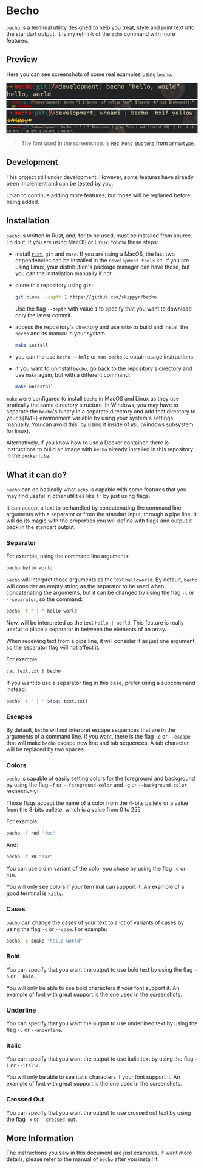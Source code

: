 # Becho

`becho` is a terminal utility designed to help you treat, style and print text
into the standart output. It is my rethink of the `echo` command with more
features.


## Preview

Here you can see screenshots of some real examples using `becho`.

![](preview/preview_0.png)
![](preview/preview_1.png)
![](preview/preview_2.png)
![](preview/preview_3.png)

> The font used in the screenshots is
[`Rec Mono Duotone` from `arrowtype`](https://github.com/arrowtype/recursive).

## Development

This project still under development. However, some features have already been
implement and can be tested by you.

I plan to continue adding more features, but those will be replaned before being
added.

## Installation

`becho` is written in Rust, and, for to be used, must be installed from source.
To do it, if you are using MacOS or Linux, follow these steps:

  + install [`rust`](https://www.rust-lang.org), `git` and `make`. If you
    are using a MacOS, the last two dependencies can be installed in the
    `development tools` kit. If you are using Linux, your distribution's package
    manager can have those, but you can the installation manually if not.
  + clone this repository using `git`:

    ```bash
    git clone --depth 1 https://github.com/skippyr/becho
    ```

    Use the flag `--depth` with value `1` to specify that you want to download
    only the latest commit.
  + access the repository's directory and use `make` to build and install
    the `becho` and its manual in your system.

    ```bash
    make install
    ```
  + you can the use `becho --help` or `man becho` to obtain usage instructions.
  + if you want to uninstall `becho`, go back to the repository's directory
    and use `make` again, but with a different command:

    ```bash
    make uninstall
    ```

`make` were configured to install `becho` in MacOS and Linux as they use
pratically the same directory structure. In Windows, you may have to separate
the `becho`'s binary in a separate directory and add that directory to your
`${PATH}` environment variable by using your system's settings manually. You
can avoid this, by using it inside of `WSL` (windows subsystem for linux).

Alternatively, if you know how to use a Docker container, there is instructions
to build an image with `becho` already installed in this repository in the
`dockerfile`.

## What it can do?

`becho` can do basically what `echo` is capable with some features that you
may find useful in other utilities like `tr` by just using flags.

It can accept a text to be handled by concatenating the command line arguments
with a separator or from the standart input, through a pipe line. It will do its
magic with the properties you will define with flags and output it back in the
standart output.


### Separator

For example, using the command line arguments:

```bash
becho hello world
```

`becho` will interpret those arguments as the text `helloworld`. By default,
`becho` will consider an empty string as the separator to be used when
concatenating the arguments, but it can be changed by using the flag
`-t` or `--separator`, so the command:

```bash
becho -t " | " hello world
```

Now, will be interpreted as the text `hello | world`. This feature
is really useful to place a separator in between the elements of an array.

When receiving text from a pipe line, it will consider it as just one
argument, so the separator flag will not affect it.

For example:

```bash
cat text.txt | becho
```

If you want to use a separator flag in this case, prefer using a subcommand
instead:

```bash
becho -t " | " $(cat text.txt)
```

### Escapes

By default, `becho` will not interpret escape sequences that are in the
arguments of a command line. If you want, there is the flag `-e` or `--escape`
that will make `becho` escape new line and tab sequences. A tab character will
be replaced by two spaces.

### Colors

`becho` is capable of easily setting colors for the foreground and background
by using the flag `-f` or `--foreground-color` and `-g` or `--background-color`
respectively:

Those flags accept the name of a color from the 4-bits pallete or a value
from the 8-bits pallete, which is a value from 0 to 255.

For example:

```bash
becho -f red "foo"
```

And:

```bash
becho -f 30 "bar"
```

You can use a dim variant of the color you chose by using the flag `-d` or
`--dim`.

You will only see colors if your terminal can support it. An example of a
good terminal is [`kitty`](https://github.com/kovidgoyal/kitty).

### Cases

`becho` can change the cases of your text to a lot of variants of cases by
using the flag `-c` or `--case`. For example:

```bash
becho -c snake "hello world"
```

### Bold

You can specify that you want the output to use bold text by using the
flag `-b` or `--bold`.

You will only be able to see bold characters if your font support it. An example
of font with great support is the one used in the screenshots.

### Underline

You can specify that you want the output to use underlined text by using the
flag `-u` or `--underline`.

### Italic

You can specify that you want the output to use italic text by using the
flag `-i` or `--italic`.

You will only be able to see italic characters if your font support it. An
example of font with great support is the one used in the screenshots.

### Crossed Out

You can specify that you want the output to use crossed out text by using the
flag `-x` or `--crossed-out`.

## More Information

The instructions you saw in this document are just examples, if want more
details, please refer to the manual of `becho` after you install it.
